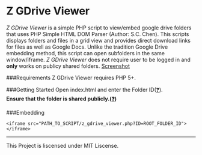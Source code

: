 # Z GDrive Viewer
*Z GDrive Viewer* is a simple PHP script to view/embed google drive folders that uses PHP Simple HTML DOM Parser (Author: S.C. Chen). This scripts displays folders and files in a grid view and provides direct download links for files as well as Google Docs. Unlike the tradition Google Drive embedding method, this script can open subfolders in the same window/iframe. *Z GDrive Viewer* does not require user to be logged in and **only** works on publicy shared folders. [Screenshot](https://s32.postimg.org/kk5w0x091/OIKq2a.png)


###Requirements
Z GDrive Viewer requires PHP 5+.

###Getting Started
Open index.html and enter the Folder ID([:question:](https://s31.postimg.org/mfxmxstgr/image.jpg)).<br>**Ensure that the folder is shared publicly.([:question:](https://s32.postimg.org/4hwdggz39/sharing.gif))**

###Embedding
```
<iframe src="PATH_TO_SCRIPT/z_gdrive_viewer.php?ID=ROOT_FOLDER_ID"></iframe>
```

-----
This Project is liscensed under MIT Liscense.
